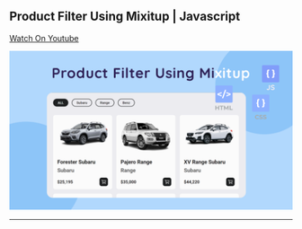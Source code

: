 ## Product Filter Using Mixitup | Javascript

[Watch On Youtube](https://youtu.be/VE4sCmqiYmQ)

![thumbnail](thumbnail.png)

------------------------
